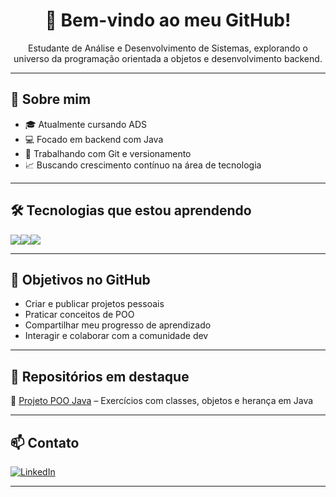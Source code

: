 <h1 align="center">👋 Bem-vindo ao meu GitHub!</h1>

<p align="center">Estudante de Análise e Desenvolvimento de Sistemas, explorando o universo da programação orientada a objetos e desenvolvimento backend.</p>

---

## 🧠 Sobre mim
- 🎓 Atualmente cursando ADS
- 💻 Focado em backend com Java
- 🔧 Trabalhando com Git e versionamento
- 📈 Buscando crescimento contínuo na área de tecnologia

---

## 🛠️ Tecnologias que estou aprendendo
<div style="display: flex; flex-direction: row;">
  <img src="https://img.shields.io/badge/Java-ED8B00?style=for-the-badge&logo=java&logoColor=white"/>
  <img src="https://img.shields.io/badge/Git-F05032?style=for-the-badge&logo=git&logoColor=white"/>
  <img src="https://img.shields.io/badge/OOP-4B8BBE?style=for-the-badge"/>
</div>

---

## 📌 Objetivos no GitHub
- Criar e publicar projetos pessoais
- Praticar conceitos de POO
- Compartilhar meu progresso de aprendizado
- Interagir e colaborar com a comunidade dev

---

## 📂 Repositórios em destaque
🔹 [Projeto POO Java](https://github.com/teteusxhs/projeto-poo-java) – Exercícios com classes, objetos e herança em Java

---

## 📫 Contato
[![LinkedIn](https://img.shields.io/badge/LinkedIn-%230077B5?style=for-the-badge&logo=linkedin&logoColor=white)](https://www.linkedin.com/in/matheusdomingostec)

---
